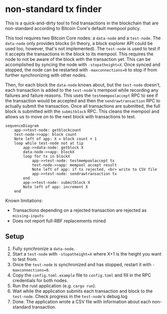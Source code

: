 # non-standard tx finder

This is a quick-and-dirty tool to find transactions in the blockchain that are
non-standard according to Bitcoin Core's default mempool policy.

This tool requires two Bitcoin Core nodes: a `data-node` and a `test-node`.
The `data-node` only provides blocks (in theory, a block explorer API could be
used too, however, that's not implemented). The `test-node` is used to test if
it accepts the transactions in the block to its mempool. This requires the
node to not be aware of the block with the transaction yet. This can be
accomplished by syncing the node with `-stopatheight=X`. Once synced and
stopped, the node can be restarted with `-maxconnections=0` to stop if from
further synchronizing with other nodes.

Then, for each block the `data-node` knows about, but the `test-node` doesn't,
each transaction is added to the `test-node`'s mempool while recording any
failures and failure reasons. This uses the `testmempoolaccept` RPC to see if
the transaction would be accepted and then the `sendrawtransaction` RPC to
actually submit the transaction. Once all transactions are submitted, the full
block is submitted with the `submitblock` RPC. This cleans the mempool and
allows us to move on to the next block with transactions to test.


```mermaid
sequenceDiagram
    app->>test-node: getblockcount
    test-node->>app: block count
    Note left of app: X = block count + 1
    loop while test-node not at tip
        app->>data-node: getblock X
        data-node->>app: blockX
        loop for tx in blockX
            app->>test-node: testmempoolaccept tx
            test-node->>app: mempool accept result
            Note left of app: if tx rejected, <br> write to CSV file
            app->>test-node: sendrawtransaction tx
        end
        app->>test-node: submitblock X
        Note left of app: increment X
    end
```

Known limitations:
- Transactions depending on a rejected transaction are rejected as `missing-inputs`
- Does not report full-RBF replacements mined

## Setup

1. Fully synchronize a `data-node`.
2. Start a `test-node` with `-stopatheight=X` where X+1 is the height you want to test from.
3. Once the `test-node` is synchronized and has stopped, restart it with `-maxconnections=0`.
4. Copy the `config.toml.example` file to `config.toml` and fill in the RPC credentials for both nodes.
5. Run the rust application (e.g. `cargo run`).
6. Wait while the application submits each transaction and block to the `test-node`. Check progress in the `test-node`'s debug.log
7. Done. The application wrote a CSV file with information about each non-standard transaction.
